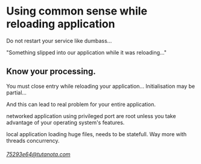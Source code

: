 # Using common sense while reloading application

Do not restart your service like dumbass...

"Something slipped into our application while it was reloading..."

## Know your processing.

You must close entry while reloading your application... Initialisation may be partial...

And this can lead to real problem for your entire application.

networked application using privileged port are root unless you take advantage of your operating system's features.

local application loading huge files, needs to be statefull. Way more with threads concurrency.

###### 75293e64@tutanota.com

